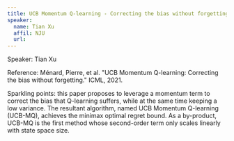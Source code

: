 ```yaml
---
title: UCB Momentum Q-learning - Correcting the bias without forgetting.
speaker:
  name: Tian Xu
  affil: NJU
  url: 
--- 
```


Speaker: Tian Xu

Reference:
Ménard, Pierre, et al. "UCB Momentum Q-learning: Correcting the bias without forgetting." ICML, 2021.

 
Sparkling points: this paper proposes to leverage a momentum term to correct the bias that Q-learning suffers, while at the same time keeping a low variance. The resultant algorithm, named UCB Momentum Q-learning (UCB-MQ), achieves the minimax optimal regret bound. As a by-product, UCB-MQ is the first method whose second-order term only scales linearly with state space size.